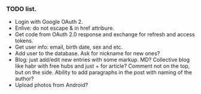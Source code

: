 ### TODO list.

* Login with Google OAuth 2.
* Enlive: do not escape & in href attribure.
* Get code from OAuth 2.0 response and exchange for refresh and access tokens.
* Get user info: email, birth date, sex and etc.
* Add user to the database. Ask for nickname for new ones?
* Blog: just add/edit new entries with some markup. MD?
  Collective blog like habr with free hubs and just + for article?
  Comment not on the top, but on the side.
  Ability to add paragraphs in the post with naming of the author?
* Upload photos from Android?

